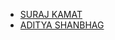 - [SURAJ KAMAT](https://github.com/xurfcoder7281)
- [ADITYA SHANBHAG](https://github.com/adityarajendrashanbhag)
